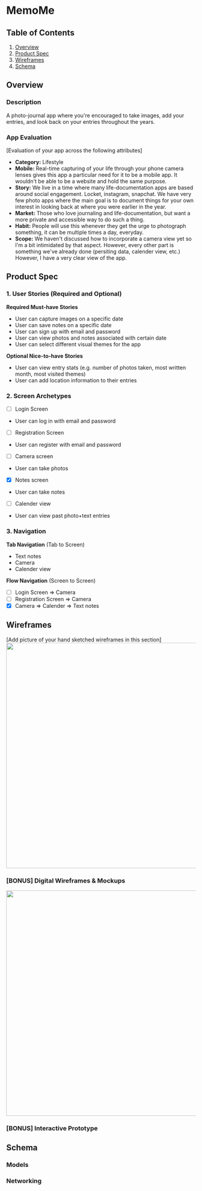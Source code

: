 # MemoMe

## Table of Contents

1. [Overview](#Overview)
2. [Product Spec](#Product-Spec)
3. [Wireframes](#Wireframes)
4. [Schema](#Schema)

## Overview

### Description

A photo-journal app where you're encouraged to take images, add your entries, and look back on your entries throughout the years.

### App Evaluation

[Evaluation of your app across the following attributes]
- **Category:** Lifestyle
- **Mobile:** Real-time capturing of your life through your phone camera lenses gives this app a particular need for it to be a mobile app. It wouldn't be able to be a website and hold the same purpose.
- **Story:** We live in a time where many life-documentation apps are based around social engagement. Locket, instagram, snapchat. We have very few photo apps where the main goal is to document things for your own interest in looking back at where you were earlier in the year.
- **Market:** Those who love journaling and life-documentation, but want a more private and accessible way to do such a thing.
- **Habit:** People will use this whenever they get the urge to photograph something, it can be multiple times a day, everyday.
- **Scope:** We haven't discussed how to incorporate a camera view yet so I'm a bit intimidated by that aspect. However, every other part is something we've already done (persiting data, calender view, etc.) However, I have a very clear view of the app.

## Product Spec

### 1. User Stories (Required and Optional)

**Required Must-have Stories**

* User can capture images on a specific date
* User can save notes on a specific date
* User can sign up with email and password
* User can view photos and notes associated with certain date
* User can select different visual themes for the app

**Optional Nice-to-have Stories**
* User can view entry stats (e.g. number of photos taken, most written month, most visited themes)
* User can add location information to their entries

### 2. Screen Archetypes

- [ ] Login Screen
* User can log in with email and password
- [ ] Registration Screen
*  User can register with email and password
- [ ] Camera screen
* User can take photos
- [X] Notes screen
* User can take notes
- [ ] Calender view
* User can view past photo+text entries

### 3. Navigation

**Tab Navigation** (Tab to Screen)

* Text notes
* Camera
* Calender view

**Flow Navigation** (Screen to Screen)

- [ ] Login Screen
        => Camera
- [ ] Registration Screen
        => Camera
- [X] Camera
        => Calender
        => Text notes

## Wireframes

[Add picture of your hand sketched wireframes in this section]
<img src="https://i.ibb.co/6Gy6FBP/IMG-4312.jpg" width=600>

### [BONUS] Digital Wireframes & Mockups
<img src="https://i.ibb.co/vC51WP5z/Screenshot-2025-08-05-at-11-44-51-PM.png" width=600>


### [BONUS] Interactive Prototype

## Schema

### Models

### Networking


